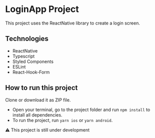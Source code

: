 # LoginApp Project


This project uses the ReactNative library to create a login screen.


## Technologies
- ReactNative
- Typescript
- Styled Components
- ESLint
- React-Hook-Form

## How to run this project
Clone or download it as ZIP file.
- Open your terminal, go to the project folder and run `npm install` to install all dependencies. 
- To run the project, run `yarn ios` or `yarn android`.

:warning: 
This project is still under development

